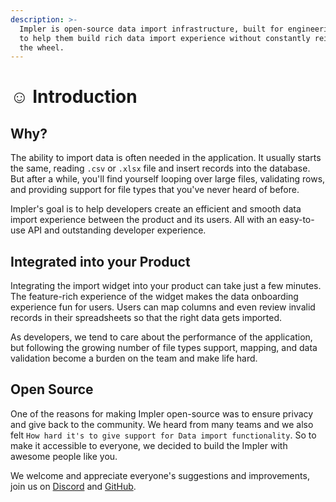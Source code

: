 ```yaml
---
description: >-
  Impler is open-source data import infrastructure, built for engineering teams
  to help them build rich data import experience without constantly reinventing
  the wheel.
---
```


# ☺️ Introduction

## Why?

The ability to import data is often needed in the application. It usually starts the same, reading `.csv` or `.xlsx` file and insert records into the database. But after a while, you'll find yourself looping over large files, validating rows, and providing support for file types that you've never heard of before.

Impler's goal is to help developers create an efficient and smooth data import experience between the product and its users. All with an easy-to-use API and outstanding developer experience.

## Integrated into your Product

Integrating the import widget into your product can take just a few minutes. The feature-rich experience of the widget makes the data onboarding experience fun for users. Users can map columns and even review invalid records in their spreadsheets so that the right data gets imported.

As developers, we tend to care about the performance of the application, but following the growing number of file types support, mapping, and data validation become a burden on the team and make life hard.

## Open Source

One of the reasons for making Impler open-source was to ensure privacy and give back to the community. We heard from many teams and we also felt `How hard it's to give support for Data import functionality`. So to make it accessible to everyone, we decided to build the Impler with awesome people like you.

We welcome and appreciate everyone's suggestions and improvements, join us on [Discord](https://discord.impler.io) and [GitHub](https://github.com/knovator/impler.io).
